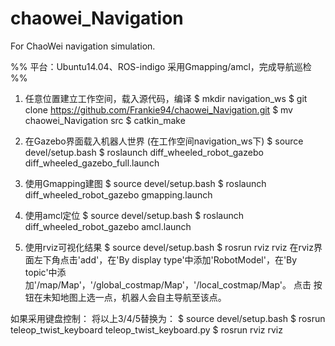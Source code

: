 # chaowei_Navigation
For ChaoWei navigation simulation.

%%
平台：Ubuntu14.04、ROS-indigo
采用Gmapping/amcl，完成导航巡检
%%

1. 任意位置建立工作空间，载入源代码，编译
$ mkdir navigation_ws
$ git clone https://github.com/Frankie94/chaowei_Navigation.git
$ mv chaowei_Navigation src
$ catkin_make

2. 在Gazebo界面载入机器人世界
(在工作空间navigation_ws下)
$ source devel/setup.bash
$ roslaunch diff_wheeled_robot_gazebo diff_wheeled_gazebo_full.launch

3. 使用Gmapping建图
$ source devel/setup.bash
$ roslaunch diff_wheeled_robot_gazebo gmapping.launch

4. 使用amcl定位
$ source devel/setup.bash
$ roslaunch diff_wheeled_robot_gazebo amcl.launch

5. 使用rviz可视化结果
$ source devel/setup.bash
$ rosrun rviz rviz
在rviz界面左下角点击'add'，在'By display type'中添加'RobotModel'，在'By topic'中添加'/map/Map'，'/global_costmap/Map'，'/local_costmap/Map'。
点击                   按钮在未知地图上选一点，机器人会自主导航至该点。

如果采用键盘控制：
将以上3/4/5替换为：
$ source devel/setup.bash
$ rosrun teleop_twist_keyboard teleop_twist_keyboard.py
$ rosrun rviz rviz 
